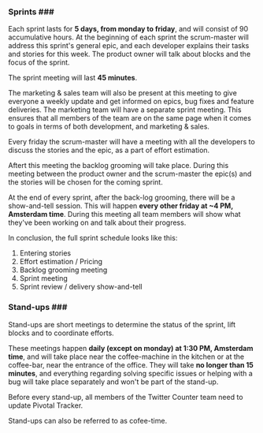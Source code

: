 ### Sprints <a name="sprints"></a>###

Each sprint lasts for __5 days, from monday to friday__, and will consist of 90 accumulative hours.
At the beginning of each sprint the scrum-master will address this sprint's general epic, and each developer explains their tasks and stories for this week.
The product owner will talk about blocks and the focus of the sprint.

The sprint meeting will last __45 minutes__.

The marketing & sales team will also be present at this meeting to give everyone a weekly update and get informed on epics, bug fixes and feature deliveries.
The marketing team will have a separate sprint meeting.
This ensures that all members of the team are on the same page when it comes to goals in terms of both development, and marketing & sales.

Every friday the scrum-master will have a meeting with all the developers to discuss the stories and the epic, as a part of effort estimation.

Aftert this meeting the backlog grooming will take place.
During this meeting between the product owner and the scrum-master the epic(s) and the stories will be chosen for the coming sprint.

At the end of every sprint, after the back-log grooming, there will be a show-and-tell session. This will happen __every other friday at ~4 PM, Amsterdam time__.
During this meeting all team members will show what they've been working on and talk about their progress.

In conclusion, the full sprint schedule looks like this:
1. Entering stories
2. Effort estimation / Pricing
3. Backlog grooming meeting
4. Sprint meeting
5. Sprint review / delivery show-and-tell

### Stand-ups <a name="standups"></a>###

Stand-ups are short meetings to determine the status of the sprint, lift blocks and to coordinate efforts.

These meetings happen __daily (except on monday) at 1:30 PM, Amsterdam time__, and will take place near the coffee-machine in the kitchen or at the coffee-bar, near the entrance of the office.
They will take __no longer than 15 minutes__, and everything regarding solving specific issues or helping with a bug will take place separately and won't be part of the stand-up.

Before every stand-up, all members of the Twitter Counter team need to update Pivotal Tracker.

Stand-ups can also be referred to as cofee-time.